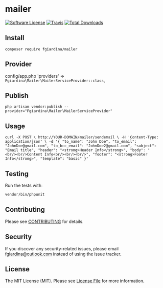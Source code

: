 # mailer

[![Software License](https://img.shields.io/badge/license-MIT-brightgreen.svg?style=flat-square)](LICENSE.md)
[![Travis](https://img.shields.io/travis/fgiardina/mailer.svg?style=flat-square)]()
[![Total Downloads](https://img.shields.io/packagist/dt/fgiardina/mailer.svg?style=flat-square)](https://packagist.org/packages/fgiardina/mailer)

## Install
`composer require fgiardina/mailer`

## Provider
config/app.php 'providers' =>
`Fgiardina\Mailer\MailerServiceProvider::class,`

## Publish
`php artisan vendor:publish --provider="Fgiardina\Mailer\MailerServiceProvider"`

## Usage
`curl -X POST \
  http://YOUR-DOMAIN/mailer/sendemail \
  -H 'Content-Type: application/json' \
  -d '{
    "to_name": "John Doe",
    "to_email": "JohnDoe@gmail.com",
    "to_bcc_email": "JohnDoe2@gmail.com",
    "subject": "Email title",
    "header": "<strong>Header Info</strong>",
    "body": "<br/><br/>Content Info<br/><br/><br/>",
    "footer": "<strong>Footer Info</strong>",
    "template": "basic"
}'`

## Testing
Run the tests with:

``` bash
vendor/bin/phpunit
```

## Contributing
Please see [CONTRIBUTING](CONTRIBUTING.md) for details.

## Security
If you discover any security-related issues, please email fgiardina@outlook.com instead of using the issue tracker.

## License
The MIT License (MIT). Please see [License File](/LICENSE.md) for more information.